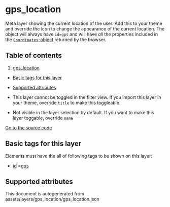 gps_location
==============





Meta layer showing the current location of the user. Add this to your theme and override the icon to change the
appearance of the current location. The object will always have `id=gps` and will have _all_ the properties included in
the [`Coordinates`-object](https://developer.mozilla.org/en-US/docs/Web/API/GeolocationCoordinates) returned by the
browser.

## Table of contents

1. [gps_location](#gps_location)

- [Basic tags for this layer](#basic-tags-for-this-layer)
- [Supported attributes](#supported-attributes)


- This layer cannot be toggled in the filter view. If you import this layer in your theme, override `title` to make this
  toggleable.
- Not visible in the layer selection by default. If you want to make this layer toggable, override `name`

[Go to the source code](../assets/layers/gps_location/gps_location.json)



Basic tags for this layer
---------------------------



Elements must have the all of following tags to be shown on this layer:

- <a href='https://wiki.openstreetmap.org/wiki/Key:id' target='_blank'>id</a>
  =<a href='https://wiki.openstreetmap.org/wiki/Tag:id%3Dgps' target='_blank'>gps</a>

Supported attributes
----------------------



This document is autogenerated from assets/layers/gps_location/gps_location.json